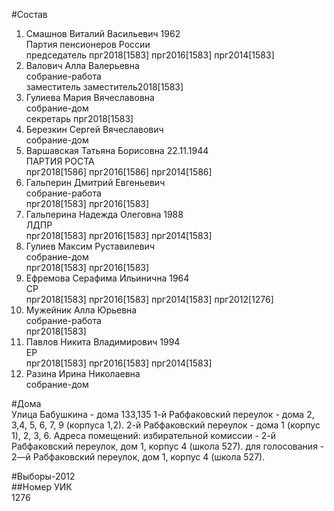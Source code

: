 #Состав  
1. Смашнов Виталий Васильевич 1962  
    Партия пенсионеров России  
    председатель прг2018[1583] прг2016[1583] прг2014[1583]  
2. Валович Алла Валерьевна  
    собрание-работа  
    заместитель заместитель2018[1583]  
3. Гулиева Мария Вячеславовна  
    собрание-дом  
    секретарь прг2018[1583]  
4. Березкин Сергей Вячеславович  
    собрание-дом  
5. Варшавская Татьяна Борисовна 22.11.1944  
    ПАРТИЯ РОСТА  
    прг2018[1586] прг2016[1586] прг2014[1586]  
6. Гальперин Дмитрий Евгеньевич  
    собрание-работа  
    прг2018[1583] прг2016[1583]  
7. Гальперина Надежда Олеговна 1988  
    ЛДПР  
    прг2018[1583] прг2016[1583] прг2014[1583]  
8. Гулиев Максим Руставилевич  
    собрание-дом  
    прг2018[1583] прг2016[1583]  
9. Ефремова Серафима Ильинична 1964  
    СР  
    прг2018[1583] прг2016[1583] прг2014[1583] прг2012[1276]  
10. Мужейник Алла Юрьевна  
    собрание-работа  
    прг2018[1583]  
11. Павлов Никита Владимирович 1994  
    ЕР  
    прг2018[1583] прг2016[1583] прг2014[1583]  
12. Разина Ирина Николаевна  
    собрание-дом  
  
#Дома  
Улица Бабушкина - дома 133,135 1-й    Рабфаковский переулок - дома 2, 3,4, 5, 6, 7, 9 (корпуса 1,2). 2-й    Рабфаковский переулок - дома 1 (корпус 1), 2, 3, 6. Адреса помещений: избирательной комиссии - 2-й Рабфаковский переулок, дом 1, корпус 4 (школа 527). для голосования - 2—й Рабфаковский переулок, дом 1, корпус 4 (школа 527).  
  
#Выборы-2012  
##Номер УИК  
1276  
